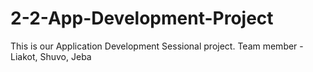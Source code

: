 # 2-2-App-Development-Project
This is our Application Development Sessional project. Team member - Liakot, Shuvo, Jeba
